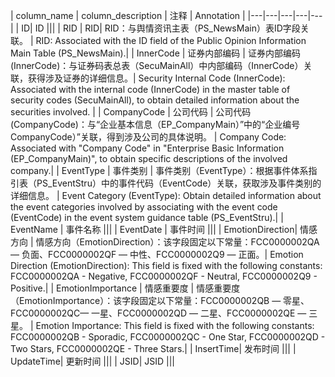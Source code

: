 | column_name | column_description | 注释 | Annotation |
|---|---|---|---|---|
| ID| ID |||
| RID | RID| RID：与舆情资讯主表（PS_NewsMain）表ID字段关联。 | RID: Associated with the ID field of the Public Opinion Information Main Table (PS_NewsMain).|
| InnerCode | 证券内部编码 | 证券内部编码(InnerCode)：与证券码表总表（SecuMainAll）中内部编码（InnerCode）关联，获得涉及证券的详细信息。| Security Internal Code (InnerCode): Associated with the internal code (InnerCode) in the master table of security codes (SecuMainAll), to obtain detailed information about the securities involved. |
| CompanyCode | 公司代码 | 公司代码(CompanyCode)：与“企业基本信息（EP_CompanyMain）”中的“企业编号CompanyCode）”关联，得到涉及公司的具体说明。 | Company Code: Associated with "Company Code" in "Enterprise Basic Information (EP_CompanyMain)", to obtain specific descriptions of the involved company.|
| EventType | 事件类别 | 事件类别（EventType）：根据事件体系指引表（PS_EventStru）中的事件代码（EventCode）关联，获取涉及事件类别的详细信息。 | Event Category (EventType): Obtain detailed information about the event categories involved by associating with the event code (EventCode) in the event system guidance table (PS_EventStru).|
| EventName | 事件名称 |||
| EventDate | 事件时间 |||
| EmotionDirection| 情感方向 | 情感方向（EmotionDirection）：该字段固定以下常量：FCC0000002QA — 负面、FCC0000002QF — 中性、FCC0000002Q9 — 正面。| Emotion Direction (EmotionDirection): This field is fixed with the following constants: FCC0000002QA - Negative, FCC0000002QF - Neutral, FCC0000002Q9 - Positive.|
| EmotionImportance | 情感重要度 | 情感重要度（EmotionImportance）：该字段固定以下常量：FCC0000002QB — 零星、FCC0000002QC— 一星、FCC0000002QD — 二星、FCC0000002QE — 三星。 | Emotion Importance: This field is fixed with the following constants: FCC0000002QB - Sporadic, FCC0000002QC - One Star, FCC0000002QD - Two Stars, FCC0000002QE - Three Stars.|
| InsertTime| 发布时间 |||
| UpdateTime| 更新时间 |||
| JSID| JSID |||